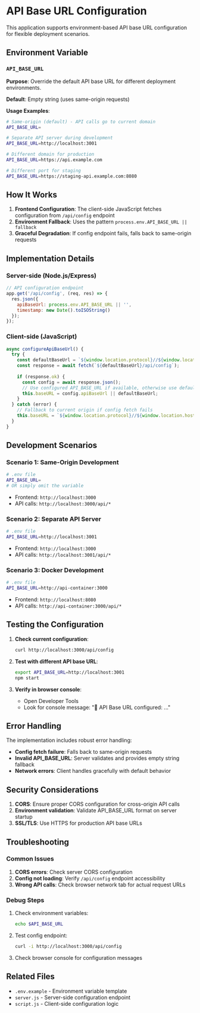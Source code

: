 # API Base URL Configuration

This application supports environment-based API base URL configuration for flexible deployment scenarios.

## Environment Variable

### `API_BASE_URL`

**Purpose**: Override the default API base URL for different deployment environments.

**Default**: Empty string (uses same-origin requests)

**Usage Examples**:

```bash
# Same-origin (default) - API calls go to current domain
API_BASE_URL=

# Separate API server during development
API_BASE_URL=http://localhost:3001

# Different domain for production
API_BASE_URL=https://api.example.com

# Different port for staging
API_BASE_URL=https://staging-api.example.com:8080
```

## How It Works

1. **Frontend Configuration**: The client-side JavaScript fetches configuration from `/api/config` endpoint
2. **Environment Fallback**: Uses the pattern `process.env.API_BASE_URL || fallback`
3. **Graceful Degradation**: If config endpoint fails, falls back to same-origin requests

## Implementation Details

### Server-side (Node.js/Express)

```javascript
// API configuration endpoint
app.get('/api/config', (req, res) => {
  res.json({
    apiBaseUrl: process.env.API_BASE_URL || '',
    timestamp: new Date().toISOString()
  });
});
```

### Client-side (JavaScript)

```javascript
async configureApiBaseUrl() {
  try {
    const defaultBaseUrl = `${window.location.protocol}//${window.location.host}`;
    const response = await fetch(`${defaultBaseUrl}/api/config`);
    
    if (response.ok) {
      const config = await response.json();
      // Use configured API_BASE_URL if available, otherwise use default
      this.baseURL = config.apiBaseUrl || defaultBaseUrl;
    }
  } catch (error) {
    // Fallback to current origin if config fetch fails
    this.baseURL = `${window.location.protocol}//${window.location.host}`;
  }
}
```

## Development Scenarios

### Scenario 1: Same-Origin Development
```bash
# .env file
API_BASE_URL=
# OR simply omit the variable
```
- Frontend: `http://localhost:3000`
- API calls: `http://localhost:3000/api/*`

### Scenario 2: Separate API Server
```bash
# .env file
API_BASE_URL=http://localhost:3001
```
- Frontend: `http://localhost:3000`
- API calls: `http://localhost:3001/api/*`

### Scenario 3: Docker Development
```bash
# .env file
API_BASE_URL=http://api-container:3000
```
- Frontend: `http://localhost:8080`
- API calls: `http://api-container:3000/api/*`

## Testing the Configuration

1. **Check current configuration**:
   ```bash
   curl http://localhost:3000/api/config
   ```

2. **Test with different API base URL**:
   ```bash
   export API_BASE_URL=http://localhost:3001
   npm start
   ```

3. **Verify in browser console**:
   - Open Developer Tools
   - Look for console message: "🔧 API Base URL configured: ..."

## Error Handling

The implementation includes robust error handling:

- **Config fetch failure**: Falls back to same-origin requests
- **Invalid API_BASE_URL**: Server validates and provides empty string fallback
- **Network errors**: Client handles gracefully with default behavior

## Security Considerations

1. **CORS**: Ensure proper CORS configuration for cross-origin API calls
2. **Environment validation**: Validate API_BASE_URL format on server startup
3. **SSL/TLS**: Use HTTPS for production API base URLs

## Troubleshooting

### Common Issues

1. **CORS errors**: Check server CORS configuration
2. **Config not loading**: Verify `/api/config` endpoint accessibility
3. **Wrong API calls**: Check browser network tab for actual request URLs

### Debug Steps

1. Check environment variables:
   ```bash
   echo $API_BASE_URL
   ```

2. Test config endpoint:
   ```bash
   curl -i http://localhost:3000/api/config
   ```

3. Check browser console for configuration messages

## Related Files

- `.env.example` - Environment variable template
- `server.js` - Server-side configuration endpoint
- `script.js` - Client-side configuration logic
